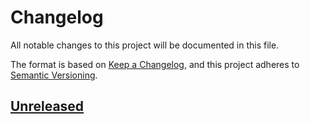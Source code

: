 # Changelog

All notable changes to this project will be documented in this file.

The format is based on [Keep a Changelog](https://keepachangelog.com), and this project adheres to [Semantic Versioning](https://semver.org).

## [Unreleased]

[Unreleased]: https://github.com/owenvoke/blade-fontawesome/compare/v1.0.0...master
